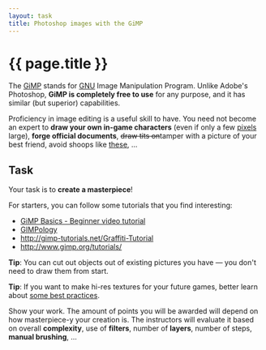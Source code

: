 ```yaml
---
layout: task
title: Photoshop images with the GiMP
---
```

{{ page.title }}
================

The [GiMP](http://www.gimp.org/) stands for [GNU](http://www.gnu.org/philosophy/philosophy.html) Image Manipulation Program.
Unlike Adobe's Photoshop, **GiMP is completely free to use** for any purpose, 
and it has similar (but superior) capabilities.

Proficiency in image editing is a useful skill to have.
You need not become an expert to **draw your own in-game characters** (even if only
a few [pixels](http://en.wikipedia.org/wiki/Pixel) large), **forge official
documents**, ~~draw tits on~~tamper with a picture of your best friend, avoid shoops like
[these](http://knowyourmeme.com/photos/23371-this-looks-shopped), ...

Task
----
Your task is to **create a masterpiece**!

For starters, you can follow some tutorials that you find interesting:
* [GiMP Basics - Beginner video tutorial](http://www.youtube.com/watch?v=8LmW5ndnEqw)
* [GIMPology](http://www.gimpology.com/)
* http://gimp-tutorials.net/Graffiti-Tutorial
* http://www.gimp.org/tutorials/

**Tip**: You can cut out objects out of existing pictures you have — you don't need to draw them from start.

**Tip**: If you want to make hi-res textures for your future games,
better learn about [some best practices](http://www.hourences.com/tutorials-texture-photography/).

Show your work. The amount of points you will be awarded will depend on how
masterpiece-y your creation is. The instructors will evaluate it based on
overall **complexity**, use of **filters**, number of **layers**, number of steps, **manual brushing**, ...
